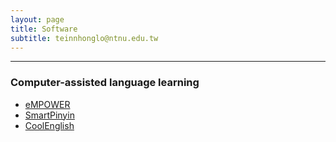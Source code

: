 ```yaml
---
layout: page
title: Software
subtitle: teinnhonglo@ntnu.edu.tw
---
```


-------------------
### Computer-assisted language learning
* [eMPOWER](https://empowerchinese.net/v2/index.aspx)
* [SmartPinyin](https://smartpinyin.net/SmartPinyinDesign/Pages/index.html)
* [CoolEnglish](https://www.coolenglish.edu.tw/)
